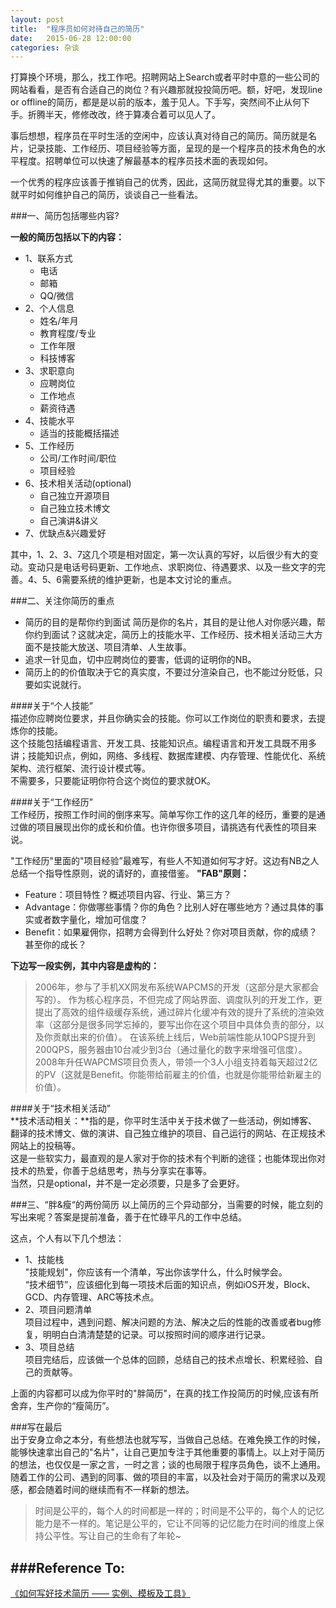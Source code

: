 ```yaml
---
layout: post
title:  "程序员如何对待自己的简历"
date:   2015-06-28 12:00:00
categories: 杂谈
---
```

打算换个环境，那么，找工作吧。招聘网站上Search或者平时中意的一些公司的网站看看，是否有合适自己的岗位？有兴趣那就投投简历吧。额，好吧，发现line or offline的简历，都是是以前的版本，羞于见人。下手写，突然间不止从何下手。折腾半天，修修改改，终于算凑合着可以见人了。  

事后想想，程序员在平时生活的空闲中，应该认真对待自己的简历。简历就是名片，记录技能、工作经历、项目经验等方面，呈现的是一个程序员的技术角色的水平程度。招聘单位可以快速了解最基本的程序员技术面的表现如何。

一个优秀的程序应该善于推销自己的优秀，因此，这简历就显得尤其的重要。以下就平时如何维护自己的简历，谈谈自己一些看法。

###一、简历包括哪些内容?   

**一般的简历包括以下的内容：**

*	1、联系方式
	*	电话
	*	邮箱
	*	QQ/微信
*	2、个人信息
	*	姓名/年月
	*	教育程度/专业
	*	工作年限
	*	科技博客
*	3、求职意向
	*	应聘岗位
	*	工作地点
	*	薪资待遇
*	4、技能水平
	*	适当的技能概括描述
*	5、工作经历
	*	公司/工作时间/职位
	*	项目经验
*	6、技术相关活动(optional)
	*	自己独立开源项目
	*	自己独立技术博文
	*	自己演讲&讲义
*	7、优缺点&兴趣爱好  
	
其中，1、2、3、7这几个项是相对固定，第一次认真的写好，以后很少有大的变动。变动只是电话号码更新、工作地点、求职岗位、待遇要求、以及一些文字的完善。4、5、6需要系统的维护更新，也是本文讨论的重点。  

###二、关注你简历的重点
*	简历的目的是帮你约到面试 
	简历是你的名片，其目的是让他人对你感兴趣，帮你约到面试？这就决定，简历上的技能水平、工作经历、技术相关活动三大方面不是技能大放送、项目清单、人生故事。  
*	追求一针见血，切中应聘岗位的要害，低调的证明你的NB。  
*	简历上的的价值取决于它的真实度，不要过分渲染自己，也不能过分贬低，只要如实说就行。

####关于“个人技能”  
描述你应聘岗位要求，并且你确实会的技能。你可以工作岗位的职责和要求，去提炼你的技能。  
这个技能包括编程语言、开发工具、技能知识点。编程语言和开发工具既不用多讲；技能知识点，例如，网络、多线程、数据库建模、内存管理、性能优化、系统架构、流行框架、流行设计模式等。   
不需要多，只要能证明你符合这个岗位的要求就OK。

####关于“工作经历”  
工作经历，按照工作时间的倒序来写。简单写你工作的这几年的经历，重要的是通过做的项目展现出你的成长和价值。也许你很多项目，请挑选有代表性的项目来说。  

"工作经历"里面的"项目经验”最难写，有些人不知道如何写才好。这边有NB之人总结一个指导性原则，说的请好的，直接借鉴。
**"FAB"原则：**

*	Feature：项目特性？概述项目内容、行业、第三方？
*	Advantage：你做哪些事情？你的角色？比别人好在哪些地方？通过具体的事实或者数字量化，增加可信度？
*	Benefit：如果雇佣你，招聘方会得到什么好处？你对项目贡献，你的成绩？甚至你的成长？  


**下边写一段实例，其中内容是虚构的：**  
>	2006年，参与了手机XX网发布系统WAPCMS的开发（这部分是大家都会写的）。
>	作为核心程序员，不但完成了网站界面、调度队列的开发工作，更提出了高效的组件级缓存系统，通过碎片化缓冲有效的提升了系统的渲染效率（这部分是很多同学忘掉的，要写出你在这个项目中具体负责的部分，以及你贡献出来的价值）。
>	在该系统上线后，Web前端性能从10QPS提升到200QPS，服务器由10台减少到3台（通过量化的数字来增强可信度）。
>	2008年升任WAPCMS项目负责人，带领一个3人小组支持着每天超过2亿的PV（这就是Benefit。你能带给前雇主的价值，也就是你能带给新雇主的价值）。  
	
####关于“技术相关活动”  
**技术活动相关：**指的是，你平时生活中关于技术做了一些活动，例如博客、翻译的技术博文、做的演讲、自己独立维护的项目、自己运行的网站、在正规技术网站上的投稿等。   
这是一些软实力，最直观的是人家对于你的技术有个判断的途径；也能体现出你对技术的热爱，你善于总结思考，热与分享实在事等。  
当然，只是optional，并不是一定必须要，只是多了会更好。

###三、“胖&瘦“的两份简历
以上简历的三个异动部分，当需要的时候，能立刻的写出来呢？答案是提前准备，善于在忙碌平凡的工作中总结。  

这点，个人有以下几个想法：  

*	1、技能栈  
	"技能规划"，你应该有一个清单，写出你该学什么，什么时候学会。  
	“技术细节”，应该细化到每一项技术后面的知识点，例如iOS开发，Block、GCD、内存管理、ARC等技术点。
*	2、项目问题清单  
	项目过程中，遇到问题、解决问题的方法、解决之后的性能的改善或者bug修复，明明白白清清楚楚的记录。可以按照时间的顺序进行记录。  
*	3、项目总结  
	项目完结后，应该做一个总体的回顾，总结自己的技术点增长、积累经验、自己的贡献等。  

上面的内容都可以成为你平时的"胖简历"，在真的找工作投简历的时候,应该有所舍弃，生产你的“瘦简历”。

###写在最后   
出于安身立命之本分，有些想法也就写写，当做自己总结。在难免换工作的时候，能够快速拿出自己的"名片"，让自己更加专注于其他重要的事情上。以上对于简历的想法，也仅仅是一家之言，一时之言；谈的也局限于程序员角色，谈不上通用。随着工作的公司、遇到的同事、做的项目的丰富，以及社会对于简历的需求以及观感，都会随着时间的继续而有不一样新的想法。  


>时间是公平的，每个人的时间都是一样的；时间是不公平的，每个人的记忆能力是不一样的。笔记是公平的，它让不同等的记忆能力在时间的维度上保持公平性。写让自己的生命有了年轮~


###Reference To:   
--- 
[《如何写好技术简历 —— 实例、模板及工具》](http://get.jobdeer.com/744.get)